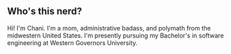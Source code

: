 ## Who's this nerd?

Hi! I'm Chani. I'm a mom, administrative badass, and polymath from the midwestern United States. I'm presently pursuing my Bachelor's in software engineering at Western Governors University.
